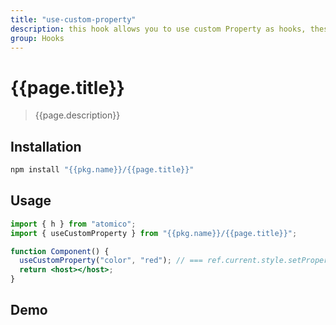 ```yaml
---
title: "use-custom-property"
description: this hook allows you to use custom Property as hooks, these will be defined as part of the webcomponent
group: Hooks
---
```


# {{page.title}}

> {{page.description}}

## Installation

```bash
npm install "{{pkg.name}}/{{page.title}}"
```

## Usage

```jsx
import { h } from "atomico";
import { useCustomProperty } from "{{pkg.name}}/{{page.title}}";

function Component() {
  useCustomProperty("color", "red"); // === ref.current.style.setProperty("--color","red");
  return <host></host>;
}
```

## Demo

<a-showcase src="./use-custom-property.showcase.js"></a-showcase>

<script type="module" src="../../components/a-showcase/a-showcase.js"></script>
